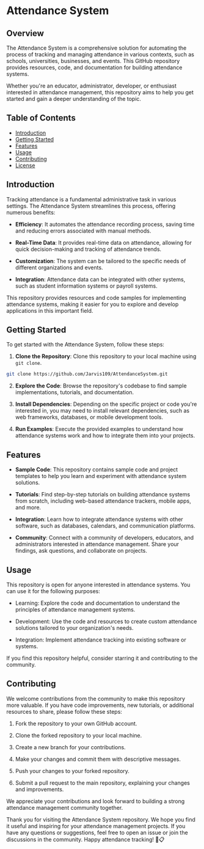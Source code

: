 # Attendance System

## Overview

The Attendance System is a comprehensive solution for automating the process of tracking and managing attendance in various contexts, such as schools, universities, businesses, and events. This GitHub repository provides resources, code, and documentation for building attendance systems.

Whether you're an educator, administrator, developer, or enthusiast interested in attendance management, this repository aims to help you get started and gain a deeper understanding of the topic.

## Table of Contents

- [Introduction](#introduction)
- [Getting Started](#getting-started)
- [Features](#features)
- [Usage](#usage)
- [Contributing](#contributing)
- [License](#license)

## Introduction

Tracking attendance is a fundamental administrative task in various settings. The Attendance System streamlines this process, offering numerous benefits:

- **Efficiency**: It automates the attendance recording process, saving time and reducing errors associated with manual methods.

- **Real-Time Data**: It provides real-time data on attendance, allowing for quick decision-making and tracking of attendance trends.

- **Customization**: The system can be tailored to the specific needs of different organizations and events.

- **Integration**: Attendance data can be integrated with other systems, such as student information systems or payroll systems.

This repository provides resources and code samples for implementing attendance systems, making it easier for you to explore and develop applications in this important field.

## Getting Started

To get started with the Attendance System, follow these steps:

1. **Clone the Repository**: Clone this repository to your local machine using `git clone`.

```bash
git clone https://github.com/Jarvis109/AttendanceSystem.git
```

2. **Explore the Code**: Browse the repository's codebase to find sample implementations, tutorials, and documentation.

3. **Install Dependencies**: Depending on the specific project or code you're interested in, you may need to install relevant dependencies, such as web frameworks, databases, or mobile development tools.

4. **Run Examples**: Execute the provided examples to understand how attendance systems work and how to integrate them into your projects.

## Features

- **Sample Code**: This repository contains sample code and project templates to help you learn and experiment with attendance system solutions.

- **Tutorials**: Find step-by-step tutorials on building attendance systems from scratch, including web-based attendance trackers, mobile apps, and more.

- **Integration**: Learn how to integrate attendance systems with other software, such as databases, calendars, and communication platforms.

- **Community**: Connect with a community of developers, educators, and administrators interested in attendance management. Share your findings, ask questions, and collaborate on projects.

## Usage

This repository is open for anyone interested in attendance systems. You can use it for the following purposes:

- Learning: Explore the code and documentation to understand the principles of attendance management systems.

- Development: Use the code and resources to create custom attendance solutions tailored to your organization's needs.

- Integration: Implement attendance tracking into existing software or systems.

If you find this repository helpful, consider starring it and contributing to the community.

## Contributing

We welcome contributions from the community to make this repository more valuable. If you have code improvements, new tutorials, or additional resources to share, please follow these steps:

1. Fork the repository to your own GitHub account.

2. Clone the forked repository to your local machine.

3. Create a new branch for your contributions.

4. Make your changes and commit them with descriptive messages.

5. Push your changes to your forked repository.

6. Submit a pull request to the main repository, explaining your changes and improvements.

We appreciate your contributions and look forward to building a strong attendance management community together.


Thank you for visiting the Attendance System repository. We hope you find it useful and inspiring for your attendance management projects. If you have any questions or suggestions, feel free to open an issue or join the discussions in the community. Happy attendance tracking! 📅📋
